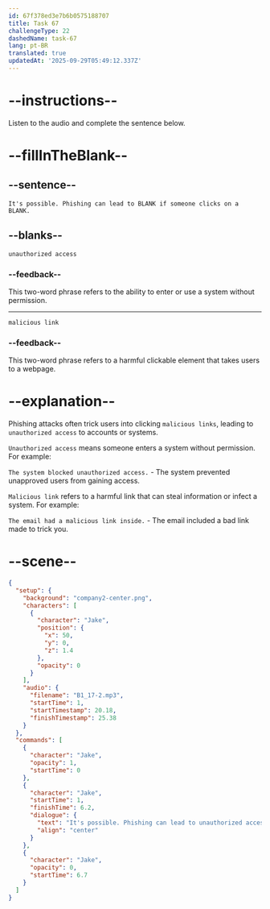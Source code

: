 ```yaml
---
id: 67f378ed3e7b6b0575188707
title: Task 67
challengeType: 22
dashedName: task-67
lang: pt-BR
translated: true
updatedAt: '2025-09-29T05:49:12.337Z'
---
```


<!-- (audio) Jake: It's possible. Phishing can lead to unauthorized access if someone clicks on a malicious link. -->

# --instructions--

Listen to the audio and complete the sentence below.

# --fillInTheBlank--

## --sentence--

`It's possible. Phishing can lead to BLANK if someone clicks on a BLANK.`

## --blanks--

`unauthorized access`

### --feedback--

This two-word phrase refers to the ability to enter or use a system without permission.

---

`malicious link`

### --feedback--

This two-word phrase refers to a harmful clickable element that takes users to a webpage.

# --explanation--

Phishing attacks often trick users into clicking `malicious links`, leading to `unauthorized access` to accounts or systems.

`Unauthorized access` means someone enters a system without permission. For example:

`The system blocked unauthorized access.` - The system prevented unapproved users from gaining access.

`Malicious link` refers to a harmful link that can steal information or infect a system. For example:

`The email had a malicious link inside.` - The email included a bad link made to trick you.

# --scene--

```json
{
  "setup": {
    "background": "company2-center.png",
    "characters": [
      {
        "character": "Jake",
        "position": {
          "x": 50,
          "y": 0,
          "z": 1.4
        },
        "opacity": 0
      }
    ],
    "audio": {
      "filename": "B1_17-2.mp3",
      "startTime": 1,
      "startTimestamp": 20.18,
      "finishTimestamp": 25.38
    }
  },
  "commands": [
    {
      "character": "Jake",
      "opacity": 1,
      "startTime": 0
    },
    {
      "character": "Jake",
      "startTime": 1,
      "finishTime": 6.2,
      "dialogue": {
        "text": "It's possible. Phishing can lead to unauthorized access if someone clicks on a malicious link.",
        "align": "center"
      }
    },
    {
      "character": "Jake",
      "opacity": 0,
      "startTime": 6.7
    }
  ]
}
```
